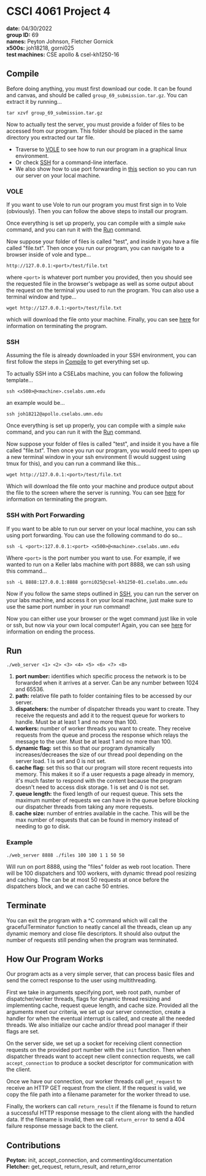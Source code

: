 # CSCI 4061 Project 4

**date:** 04/30/2022  
**group ID:** 69  
**names:** Peyton Johnson, Fletcher Gornick  
**x500s:** joh18218, gorni025  
**test machines:** CSE apollo & csel-kh1250-16  

## <a name="compile"></a>Compile
Before doing anything, you must first download our code.  It can be found and canvas, and should be called `group_69_submission.tar.gz`.  You can extract it by running...

``tar xzvf group_69_submission.tar.gz``

 Now to actually test the server, you must provide a folder of files to be accessed from our program.  This folder should be placed in the same directory you extracted our tar file.
 
 - Traverse to [VOLE](#vole) to see how to run our program in a graphical linux environment.
 - Or check [SSH](#ssh) for a command-line interface.  
 - We also show how to use port forwarding in [this](#port) section so you can run our server on your local machine.
 
### <a name="vole"></a>VOLE
If you want to use Vole to run our program you must first sign in to Vole (obviously).  Then you can follow the above steps to install our program.

Once everything is set up properly, you can compile with a simple `make` command, and you can run it with the [Run](#run) command.

Now suppose your folder of files is called "test", and inside it you have a file called "file.txt".  Then once you run our program, you can navigate to a browser inside of vole and type...

``http://127.0.0.1:<port>/test/file.txt``

where `<port>` is whatever port number you provided, then you should see the requested file in the browser's webpage as well as some output about the request on the terminal you used to run the program.  You can also use a terminal window and type...

``wget http://127.0.0.1:<port>/test/file.txt``

which will download the file onto your machine.  Finally, you can see [here](#terminate) for information on terminating the program.


### <a name="ssh"></a>SSH
Assuming the file is already downloaded in your SSH environment, you can first follow the steps in [Compile](#compile) to get everything set up.

To actually SSH into a CSELabs machine, you can follow the following template...

``ssh <x500>@<machine>.cselabs.umn.edu``

an example would be...

``ssh joh18212@apollo.cselabs.umn.edu``

Once everything is set up properly, you can compile with a simple `make` command, and you can run it with the [Run](#run) command.

Now suppose your folder of files is called "test", and inside it you have a file called "file.txt". Then once you run our program, you would need to open up a new terminal window in your ssh environment (I would suggest using tmux for this), and you can run a command like this...

``wget http://127.0.0.1:<port>/test/file.txt``

Which will download the file onto your machine and produce output about the file to the screen where the server is running.  You can see [here](#terminate) for information on terminating the program.

### <a name="port"></a>SSH with Port Forwarding
If you want to be able to run our server on your local machine, you can ssh using port forwarding.  You can use the following command to do so...

``ssh -L <port>:127.0.0.1:<port> <x500>@<machine>.cselabs.umn.edu``

Where `<port>` is the port number you want to use.  For example, if we wanted to run on a Keller labs machine with port 8888, we can ssh using this command...

``ssh -L 8888:127.0.0.1:8888 gorni025@csel-kh1250-01.cselabs.umn.edu``

Now if you follow the same steps outlined in [SSH](#ssh), you can run the server on your labs machine, and access it on your local machine, just make sure to use the same port number in your run command!

Now you can either use your browser or the wget command just like in vole or ssh, but now via your own local computer!  Again, you can see [here](#terminate) for information on ending the process.

## <a name="run"></a>Run
``./web_server <1> <2> <3> <4> <5> <6> <7> <8>``

1. **port number:** identifies which specific process the network is to be forwarded when it arrives at a server.  Can be any number between 1024 and 65536.
2. **path:** relative file path to folder containing files to be accessed by our server.
3. **dispatchers:** the number of dispatcher threads you want to create.  They receive the requests and add it to the request queue for workers to handle.  Must be at least 1 and no more than 100.
4. **workers:** number of worker threads you want to create.  They receive requests from the queue and process the response which relays the message to the user.  Must be at least 1 and no more than 100.
5. **dynamic flag:** set this so that our program dynamically increases/decreases the size of our thread pool depending on the server load.  1 is set and 0 is not set.
6. **cache flag:** set this so that our program will store recent requests into memory.  This makes it so if a user requests a page already in memory, it's much faster to respond with the content because the program doesn't need to access disk storage.  1 is set and 0 is not set.
7. **queue length:** the fixed length of our request queue.  This sets the maximum number of requests we can have in the queue before blocking our dispatcher threads from taking any more requests.
8. **cache size:** number of entries available in the cache.  This will be the max number of requests that can be found in memory instead of needing to go to disk.

### Example
``./web_server 8888 ./files 100 100 1 1 50 50``

Will run on port 8888, using the "files" folder as web root location.  There will be 100 dispatchers and 100 workers, with dynamic thread pool resizing and caching.  The can be at most 50 requests at once before the dispatchers block, and we can cache 50 entries.

## <a name="terminate"></a>Terminate
You can exit the program with a ^C command which will call the gracefulTerminator function to neatly cancel all the threads, clean up any dynamic memory and close file descriptors.  It should also output the number of requests still pending when the program was terminated.


## How Our Program Works
Our program acts as a very simple server, that can process basic files and send the correct response to the user using multithreading.  

First we take in arguments specifying port, web root path, number of dispatcher/worker threads, flags for dynamic thread resizing and implementing cache, request queue length, and cache size.  Provided all the arguments meet our criteria, we set up our server connection, create a handler for when the eventual interrupt is called, and create all the needed threads.  We also initialize our cache and/or thread pool manager if their flags are set.

On the server side, we set up a socket for receiving client connection requests on the provided port number with the `init` function.  Then when dispatcher threads want to accept new client connection requests, we call `accept_connection` to produce a socket descriptor for communication with the client.

Once we have our connection, our worker threads call `get_request` to receive an HTTP GET request from the client.  If the request is valid, we copy the file path into a filename parameter for the worker thread to use.

Finally,  the workers can call `return_result` if the filename is found to return a successful HTTP response message to the client along with the handled data.  If the filename is invalid, then we call `return_error` to send a 404 failure response message back to the client.



## Contributions
**Peyton:** init, accept\_connection, and commenting/documentation  
**Fletcher:** get\_request, return\_result, and return\_error
